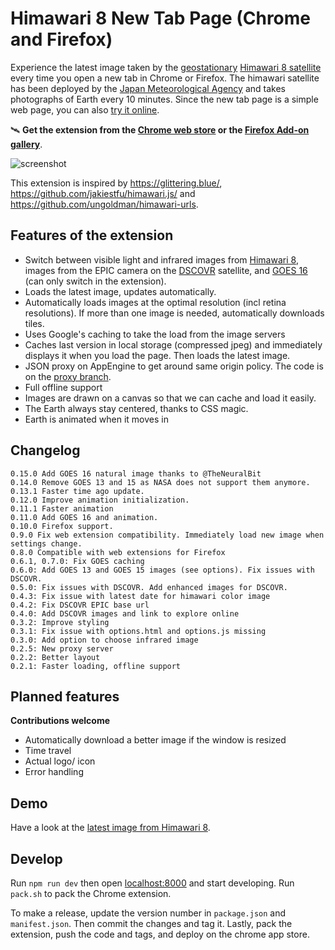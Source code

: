 # Himawari 8 New Tab Page (Chrome and Firefox)

Experience the latest image taken by the [geostationary](https://en.wikipedia.org/wiki/Geostationary_orbit) [Himawari 8 satellite](http://himawari8.nict.go.jp/) every time you open a new tab in Chrome or Firefox. The himawari satellite has been deployed by the [Japan Meteorological Agency](http://www.jma.go.jp/jma/indexe.html) and takes photographs of Earth every 10 minutes. Since the new tab page is a simple web page, you can also [try it online](https://domoritz.github.io/himawari-8-chrome).

🛰 **Get the extension from the [Chrome web store](https://chrome.google.com/webstore/detail/himawari-8-new-tab-page/llelgapflianaapmnpncgakfjhfhnojm) or the [Firefox Add-on gallery](https://addons.mozilla.org/en-US/firefox/addon/satellite-new-tab-page/)**.

![screenshot](https://raw.githubusercontent.com/domoritz/himawari-8-chrome/gh-pages/screenshot.png "Screenshot of the browser with the new tab page")

This extension is inspired by https://glittering.blue/, https://github.com/jakiestfu/himawari.js/ and https://github.com/ungoldman/himawari-urls.

## Features of the extension

* Switch between visible light and infrared images from [Himawari 8](http://himawari8.nict.go.jp/), images from the EPIC camera on the [DSCOVR](http://www.nesdis.noaa.gov/DSCOVR/) satellite, and [GOES 16](https://en.wikipedia.org/wiki/GOES_16) (can only switch in the extension).
* Loads the latest image, updates automatically.
* Automatically loads images at the optimal resolution (incl retina resolutions). If more than one image is needed, automatically downloads tiles.
* Uses Google's caching to take the load from the image servers
* Caches last version in local storage (compressed jpeg) and immediately displays it when you load the page. Then loads the latest image.
* JSON proxy on AppEngine to get around same origin policy. The code is on the [proxy branch](https://github.com/domoritz/himawari-8-chrome/tree/proxy).
* Full offline support
* Images are drawn on a canvas so that we can cache and load it easily.
* The Earth always stay centered, thanks to CSS magic.
* Earth is animated when it moves in

## Changelog

```
0.15.0 Add GOES 16 natural image thanks to @TheNeuralBit
0.14.0 Remove GOES 13 and 15 as NASA does not support them anymore.
0.13.1 Faster time ago update.
0.12.0 Improve animation initialization.
0.11.1 Faster animation
0.11.0 Add GOES 16 and animation.
0.10.0 Firefox support.
0.9.0 Fix web extension compatibility. Immediately load new image when settings change.
0.8.0 Compatible with web extensions for Firefox
0.6.1, 0.7.0: Fix GOES caching
0.6.0: Add GOES 13 and GOES 15 images (see options). Fix issues with DSCOVR.
0.5.0: Fix issues with DSCOVR. Add enhanced images for DSCOVR.
0.4.3: Fix issue with latest date for himawari color image
0.4.2: Fix DSCOVR EPIC base url
0.4.0: Add DSCOVR images and link to explore online
0.3.2: Improve styling
0.3.1: Fix issue with options.html and options.js missing
0.3.0: Add option to choose infrared image
0.2.5: New proxy server
0.2.2: Better layout
0.2.1: Faster loading, offline support
```

## Planned features

**Contributions welcome**

* Automatically download a better image if the window is resized
* Time travel
* Actual logo/ icon
* Error handling


## Demo

Have a look at the [latest image from Himawari 8](https://domoritz.github.io/himawari-8-chrome).


## Develop

Run `npm run dev` then open [localhost:8000](http://localhost:8000/) and start developing. Run `pack.sh` to pack the Chrome extension.

To make a release, update the version number in `package.json` and `manifest.json`. Then commit the changes and tag it. Lastly, pack the extension, push the code and tags, and deploy on the chrome app store.
